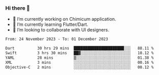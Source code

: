 ### Hi there 👋

<!--
**devcat37/devcat37** is a ✨ _special_ ✨ repository because its `README.md` (this file) appears on your GitHub profile.-->


- 🔭 I’m currently working on Chimicum application.
- 🌱 I’m currently learning Flutter/Dart.
- 👯 I’m looking to collaborate with UI designers.
<!-- - 🤔 I’m looking for help with ... -->

<!--START_SECTION:waka-->

```txt
From: 24 November 2023 - To: 01 December 2023

Dart          30 hrs 29 mins  ██████████████████████░░░   88.11 %
Swift         3 hrs 30 mins   ██▓░░░░░░░░░░░░░░░░░░░░░░   10.12 %
YAML          28 mins         ▒░░░░░░░░░░░░░░░░░░░░░░░░   01.38 %
XML           3 mins          ░░░░░░░░░░░░░░░░░░░░░░░░░   00.16 %
Objective-C   2 mins          ░░░░░░░░░░░░░░░░░░░░░░░░░   00.12 %
```

<!--END_SECTION:waka-->
